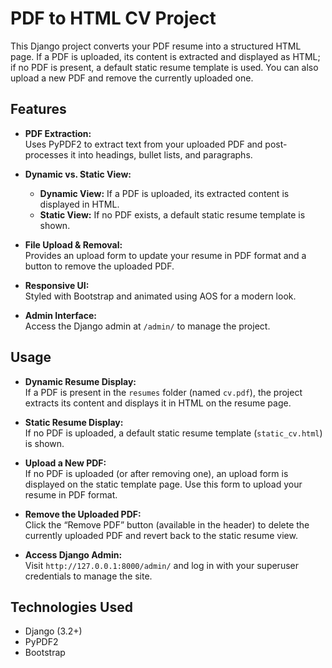 # PDF to HTML CV Project

This Django project converts your PDF resume into a structured HTML page. If a PDF is uploaded, its content is extracted and displayed as HTML; if no PDF is present, a default static resume template is used. You can also upload a new PDF and remove the currently uploaded one.

## Features

- **PDF Extraction:**  
  Uses PyPDF2 to extract text from your uploaded PDF and post-processes it into headings, bullet lists, and paragraphs.

- **Dynamic vs. Static View:**  
  - **Dynamic View:** If a PDF is uploaded, its extracted content is displayed in HTML.
  - **Static View:** If no PDF exists, a default static resume template is shown.

- **File Upload & Removal:**  
  Provides an upload form to update your resume in PDF format and a button to remove the uploaded PDF.

- **Responsive UI:**  
  Styled with Bootstrap and animated using AOS for a modern look.

- **Admin Interface:**  
  Access the Django admin at `/admin/` to manage the project.


## Usage

- **Dynamic Resume Display:**  
  If a PDF is present in the `resumes` folder (named `cv.pdf`), the project extracts its content and displays it in HTML on the resume page.

- **Static Resume Display:**  
  If no PDF is uploaded, a default static resume template (`static_cv.html`) is shown.

- **Upload a New PDF:**  
  If no PDF is uploaded (or after removing one), an upload form is displayed on the static template page. Use this form to upload your resume in PDF format.

- **Remove the Uploaded PDF:**  
  Click the “Remove PDF” button (available in the header) to delete the currently uploaded PDF and revert back to the static resume view.

- **Access Django Admin:**  
  Visit `http://127.0.0.1:8000/admin/` and log in with your superuser credentials to manage the site.

## Technologies Used

- Django (3.2+)
- PyPDF2
- Bootstrap

